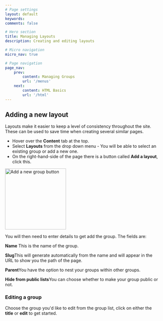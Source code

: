 ```yaml
---
# Page settings
layout: default
keywords:
comments: false

# Hero section
title: Managing Layouts
description: Creating and editing layouts

# Micro navigation
micro_nav: true

# Page navigation
page_nav:
    prev:
        content: Managing Groups
        url: '/menus'
    next:
        content: HTML Basics
        url: '/html'
---
```

<h2 id="layout-section">Adding a new layout</h2>
<p>Layouts make it easier to keep a level of consistency throughout the site. These can be used to save time when creating several similar pages.</p>
<ul>
    <li>Hover over the <strong>Content</strong> tab at the top.</li>
    <li>Select <strong>Layouts</strong> from the drop down menu - You will be able to select an existing group or add a new one.</li> 
    <li>On the right-hand-side of the page there is a button called <strong>Add a layout</strong>, click this.</li>
</ul>
<img src="../images/new-layout.png" style="width:200px" alt="Add a new group button">

<p>You will then need to enter details to get add the group. The fields are:</p>
<div class="callout callout--info">
    <p><strong>Name</strong> This is the name of the group.</p>
    <p><strong>Slug</strong>This will generate automatically from the name and will appear in the URL to show you the path of the page.</p>
    <p><strong>Parent</strong>You have the option to nest your groups within other groups.</p>
    <p><strong>Hide from public lists</strong>You can choose whether to make your group public or not.</p>
</div>
<h3 id="group-subsection">Editing a group</h3>
<p>Choose the group you'd like to edit from the group list, click on either the <strong>title</strong> or <strong>edit</strong> to get started.</p>






